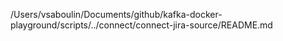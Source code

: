 /Users/vsaboulin/Documents/github/kafka-docker-playground/scripts/../connect/connect-jira-source/README.md